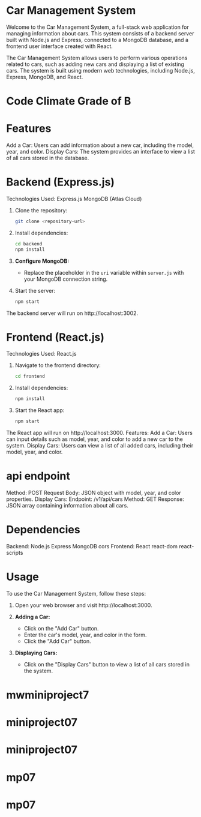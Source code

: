 # Car Management System

Welcome to the Car Management System, a full-stack web application for managing information about cars. This system consists of a backend server built with Node.js and Express, connected to a MongoDB database, and a frontend user interface created with React.

The Car Management System allows users to perform various operations related to cars, such as adding new cars and displaying a list of existing cars. The system is built using modern web technologies, including Node.js, Express, MongoDB, and React.

# Code Climate Grade of B

# Features

Add a Car: Users can add information about a new car, including the model, year, and color.
Display Cars: The system provides an interface to view a list of all cars stored in the database.

# Backend (Express.js)

Technologies Used:
Express.js
MongoDB (Atlas Cloud)

1. Clone the repository:

    ```bash
    git clone <repository-url>
    ```

2. Install dependencies:

    ```bash
    cd backend
    npm install
    ```

3. **Configure MongoDB:**
   - Replace the placeholder in the `uri` variable within `server.js` with your MongoDB connection string.

4. Start the server:

    ```bash
    npm start
    ```

The backend server will run on http://localhost:3002.

# Frontend (React.js)

Technologies Used:
React.js

1. Navigate to the frontend directory:

    ```bash
    cd frontend
    ```

2. Install dependencies:

    ```bash
    npm install
    ```

3. Start the React app:

    ```bash
    npm start
    ```

The React app will run on http://localhost:3000.
Features:
Add a Car: Users can input details such as model, year, and color to add a new car to the system.
Display Cars: Users can view a list of all added cars, including their model, year, and color.

# api endpoint 

Method: POST
Request Body: JSON object with model, year, and color properties.
Display Cars:
Endpoint: /v1/api/cars
Method: GET
Response: JSON array containing information about all cars.

# Dependencies

Backend:
Node.js
Express
MongoDB
cors
Frontend:
React
react-dom
react-scripts

# Usage

To use the Car Management System, follow these steps:

1. Open your web browser and visit http://localhost:3000.

2. **Adding a Car:**
   - Click on the "Add Car" button.
   - Enter the car's model, year, and color in the form.
   - Click the "Add Car" button.

3. **Displaying Cars:**
   - Click on the "Display Cars" button to view a list of all cars stored in the system.



# mwminiproject7
# miniproject07
# miniproject07
# mp07
# mp07
